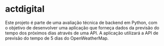 # actdigital

Este projeto é parte de uma avaliação técnica de backend em Python, com o objetivo de desenvolver uma aplicação que forneça dados da previsão do tempo dos próximos dias através de uma API. A aplicação utilizará a API de previsão do tempo de 5 dias do OpenWeatherMap.
